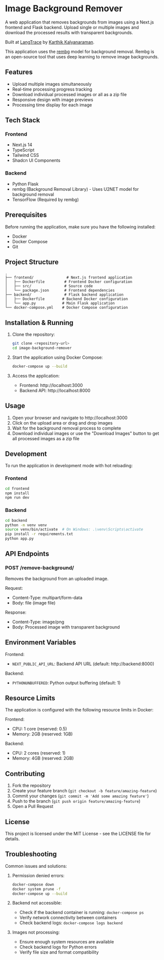 # Image Background Remover

A web application that removes backgrounds from images using a Next.js frontend and Flask backend. Upload single or multiple images and download the processed results with transparent backgrounds.

Built at [LangTrace](https://langtrace.ai) by [Karthik Kalyanaraman](https://x.com/karthikkalyan90).

This application uses the [rembg](https://pypi.org/project/rembg/) model for background removal. Rembg is an open-source tool that uses deep learning to remove image backgrounds.

## Features

- Upload multiple images simultaneously
- Real-time processing progress tracking
- Download individual processed images or all as a zip file
- Responsive design with image previews
- Processing time display for each image

## Tech Stack

### Frontend
- Next.js 14
- TypeScript
- Tailwind CSS
- Shadcn UI Components

### Backend
- Python Flask
- rembg (Background Removal Library) - Uses U2NET model for background removal
- TensorFlow (Required by rembg)

## Prerequisites

Before running the application, make sure you have the following installed:
- Docker
- Docker Compose
- Git

## Project Structure

```
.
├── frontend/               # Next.js frontend application
│   ├── Dockerfile         # Frontend Docker configuration
│   ├── src/               # Source code
│   └── package.json       # Frontend dependencies
├── backend/               # Flask backend application
│   ├── Dockerfile        # Backend Docker configuration
│   └── app.py            # Main Flask application
└── docker-compose.yml    # Docker Compose configuration
```

## Installation & Running

1. Clone the repository:
   ```bash
   git clone <repository-url>
   cd image-background-remover
   ```

2. Start the application using Docker Compose:
   ```bash
   docker-compose up --build
   ```

3. Access the application:
   - Frontend: http://localhost:3000
   - Backend API: http://localhost:8000

## Usage

1. Open your browser and navigate to http://localhost:3000
2. Click on the upload area or drag and drop images
3. Wait for the background removal process to complete
4. Download individual images or use the "Download Images" button to get all processed images as a zip file

## Development

To run the application in development mode with hot reloading:

### Frontend
```bash
cd frontend
npm install
npm run dev
```

### Backend
```bash
cd backend
python -m venv venv
source venv/bin/activate  # On Windows: .\venv\Scripts\activate
pip install -r requirements.txt
python app.py
```

## API Endpoints

### POST /remove-background/
Removes the background from an uploaded image.

Request:
- Content-Type: multipart/form-data
- Body: file (image file)

Response:
- Content-Type: image/png
- Body: Processed image with transparent background

## Environment Variables

Frontend:
- `NEXT_PUBLIC_API_URL`: Backend API URL (default: http://backend:8000)

Backend:
- `PYTHONUNBUFFERED`: Python output buffering (default: 1)

## Resource Limits

The application is configured with the following resource limits in Docker:

Frontend:
- CPU: 1 core (reserved: 0.5)
- Memory: 2GB (reserved: 1GB)

Backend:
- CPU: 2 cores (reserved: 1)
- Memory: 4GB (reserved: 2GB)

## Contributing

1. Fork the repository
2. Create your feature branch (`git checkout -b feature/amazing-feature`)
3. Commit your changes (`git commit -m 'Add some amazing feature'`)
4. Push to the branch (`git push origin feature/amazing-feature`)
5. Open a Pull Request

## License

This project is licensed under the MIT License - see the LICENSE file for details.

## Troubleshooting

Common issues and solutions:

1. Permission denied errors:
   ```bash
   docker-compose down
   docker system prune -f
   docker-compose up --build
   ```

2. Backend not accessible:
   - Check if the backend container is running: `docker-compose ps`
   - Verify network connectivity between containers
   - Check backend logs: `docker-compose logs backend`

3. Images not processing:
   - Ensure enough system resources are available
   - Check backend logs for Python errors
   - Verify file size and format compatibility